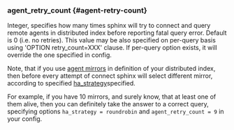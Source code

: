 ### agent_retry_count {#agent-retry-count}

Integer, specifies how many times sphinx will try to connect and query remote agents in distributed index before reporting fatal query error. Default is 0 (i.e. no retries). This value may be also specified on per-query basis using &#039;OPTION retry_count=XXX&#039; clause. If per-query option exists, it will override the one specified in config.

Note, that if you use [agent mirrors](../../index_configuration_options/agent.md) in definition of your distributed index, then before every attempt of connect sphinx will select different mirror, according to specified [ha_strategy](../../index_configuration_options/hastrategy.md)specified.

For example, if you have 10 mirrors, and surely know, that at least one of them alive, then you can definitely take the answer to a correct query, specifying options `ha_strategy = roundrobin` and `agent_retry_count = 9` in your config.